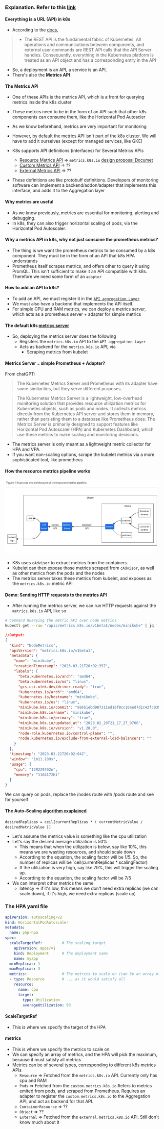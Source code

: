 

### Explanation. Refer to this [link](https://kubernetes.io/docs/tasks/debug/debug-cluster/resource-metrics-pipeline/)
#### Everything is a URL (API) in k8s
* According to the [docs](https://kubernetes.io/docs/reference/using-api/),
>* The REST API is the fundamental fabric of Kubernetes. All operations and communications between components, and external user commands are REST API calls that the API Server handles. Consequently, everything in the Kubernetes platform is treated as an API object and has a corresponding entry in the API 

* So, a deployment is an API, a service is an API, 
* There's also the **Metrics API**

#### The Metrics API
* One of these APIs is the metrics API, which is a front for querying metrics inside the k8s cluster
* These metrics need to be in the form of an API such that other k8s components can consume them, like the Horizontal Pod Autoscler
* As we know beforehand, metrics are very important for monitoring
* However, by default the metrics API isn't part of the k8s cluster. We will have to add it ourselves (except for managed services, like GKE)

* K8s supports API definitions (interfaces) for Several Metrics APIs
    * [Resource Metrics API](https://github.com/kubernetes/metrics/tree/master/pkg/apis/metrics) => `metrics.k8s.io` [design proposal Documet](https://github.com/kubernetes/design-proposals-archive/blob/main/instrumentation/resource-metrics-api.md)
    * [Custom Metrics API](https://github.com/kubernetes/metrics/tree/master/pkg/apis/custom_metrics) => ??
    * [External Metrics API](https://github.com/kubernetes/metrics/tree/master/pkg/apis/external_metrics) => ??
* These definitions are like protobuff definitions. Developers of monitoring software can implement a backend/addon/adapter that implements this interface, and adds it to the Aggregation layer

#### Why metrics are useful
* As we know previously, metrics are essential for monitoring, alerting and debugging.
* In k8s, they can also trigger horizontal scaling of pods, via the Horizontal Pod Autoscaler.

#### Why a metrics API in k8s, why not just consume the prometheus metrics?
* The thing is we want the prometheus metrics to be consumed by a k8s component. They must be in the form of an API that k8s HPA understands
* Prometheus itself scrapes metrics, and offers other to query it using PromQL. This isn't sufficient to make it an API compatible with k8s. Therefore we need some form of an `adapter`

#### How to add an API to k8s?
* To add an API, we must register it in the [`API aggregation Layer`](https://kubernetes.io/docs/concepts/extend-kubernetes/api-extension/apiserver-aggregation/)
* We must also have a backend that implements the API itself.
* For simple CPU and RAM metrics, we can deploy a metrics server, which acts as a prometheus server + adapter for simple metrics

#### The default k8s [metrics server](https://github.com/kubernetes-sigs/metrics-server#deployment)
* So, deploying the metrics server does the following
    * Regsiters the `metrics.k8s.io` API to the `API aggregation Layer`
    * Acts as backend for the `metrics.k8s.io` API, via
        * Scraping metrics from kubelet


#### Metrics Server = simple Prometheus + Adapter?
From chatGPT:
> The Kubernetes Metrics Server and Prometheus with its adapter have some similarities, but they serve different purposes.

>The Kubernetes Metrics Server is a lightweight, low-overhead monitoring solution that provides resource utilization metrics for Kubernetes objects, such as pods and nodes. It collects metrics directly from the Kubernetes API server and stores them in memory, rather than persisting them to a database like Prometheus does. The Metrics Server is primarily designed to support features like Horizontal Pod Autoscaler (HPA) and Kubernetes Dashboard, which use these metrics to make scaling and monitoring decisions.

* The metrics server is only meant as a lightweight metric collector for HPA and VPA.
* If you want non-scaling options, scrape the kubelet metrics via a more sophisticated tool, like prometheus

#### How the resource metrics pipeline works
![image](/images/resource-metrics.png)

* K8s uses `cAdvisor` to extract metrics from the containers. 
* Kubelet can then expose those metrics scraped from `cAdvisor`, as well as other metrics from the pods and the nodes
* The metrics server takes these metrics from kubelet, and exposes as the `metrics.k8s.io` metric API

#### Demo: Sending HTTP requests to the metrics API 
* After running the metrics server, we can run HTTP requests against the `metrics.k8s.io` API, like so

```bash
# Command Querying the metric API over node metrics
kubectl get --raw "/apis/metrics.k8s.io/v1beta1/nodes/minikube" | jq '.'
```
```json
//Output:
{
  "kind": "NodeMetrics",
  "apiVersion": "metrics.k8s.io/v1beta1",
  "metadata": {
    "name": "minikube",
    "creationTimestamp": "2023-03-21T20:02:35Z",
    "labels": {
      "beta.kubernetes.io/arch": "amd64",
      "beta.kubernetes.io/os": "linux",
      "gcs.csi.ofek.dev/driver-ready": "true",
      "kubernetes.io/arch": "amd64",
      "kubernetes.io/hostname": "minikube",
      "kubernetes.io/os": "linux",
      "minikube.k8s.io/commit": "986b1ebd987211ed16f8cc10aed7d2c42fc8392f",
      "minikube.k8s.io/name": "minikube",
      "minikube.k8s.io/primary": "true",
      "minikube.k8s.io/updated_at": "2023_02_20T21_17_27_0700",
      "minikube.k8s.io/version": "v1.28.0",
      "node-role.kubernetes.io/control-plane": "",
      "node.kubernetes.io/exclude-from-external-load-balancers": ""
    }
  },
  "timestamp": "2023-03-21T20:02:04Z",
  "window": "1m11.109s",
  "usage": {
    "cpu": "129229492n",
    "memory": "1104172Ki"
  }
}
```
We can query on pods, replace the /nodes route with /pods route and see for yourself

#### The Auto-Scaling [algorithm exaplained](https://kubernetes.io/docs/tasks/run-application/horizontal-pod-autoscale/#algorithm-details)
`desiredReplicas = ceil[currentReplicas * ( currentMetricValue / desiredMetricValue )]`
* Let's assume the metrics value is something like the cpu utilization
* Let's say the desired average utilization is 50%
  * This means that when the utilization is below, say like 10%, this means we are wasting resources, and should scale down
  * According to the equation, the scaling factor will be 1/5. So, the number of replicas will be `ceil(currentReplicas * scalingFactor)
  * If the utilization is very high, say like 70%, this will trigger the scaling up.
  * According to the equation, the scaling factor will be 7/5
* We can interpret other metrics the same
  * latency => if it's low, this means we don't need extra replicas (we can scale down), if it's high, we need extra replicas (scale up)

### The HPA yaml file
```yaml
apiVersion: autoscaling/v2
kind: HorizontalPodAutoscaler
metadata:
  name: php-hpa
spec:
  scaleTargetRef:         # The scaling target
    apiVersion: apps/v1
    kind: Deployment      # The deployment name
    name: myapp
  minReplicas: 1
  maxReplicas: 3
  metrics:                # The metrics to scale on (can be an array of metrics. Will pick the one with max replicas,
  - type: Resource        # ... as it would satisfy all
    resource:
      name: cpu
      target:
        type: Utilization
        averageUtilization: 50
```
#### ScaleTargetRef
* This is where we specify the target of the HPA 
#### metrics
* This is where we specify the metrics to scale on
* We can specify an array of metrics, and the HPA will pick the maximum, because it must satisfy all metrics
* Metrics can be of several types, corresponding to different k8s metrics APIs
  * `Resource` => Fetched from the `metrics.k8s.io` API. Currently only has cpu and RAM
  * `Pods` => Fetched from the `custom.metrics.k8s.io` Refers to metrics emited from pods, and scraped from Prometheus. Requires an adapter to register the `custom.metrics.k8s.io` to the Aggregation API, and act as backend for that API.
  * `ContainerResource` => ??
  * `Object` => ??
  * `External` => Fetched from the `external.metrics.k8s.io` API. Still don't know much about it

